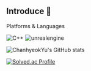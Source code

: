 ## Introduce 👋
Platforms & Languages

![C++](https://img.shields.io/badge/C++-00599C.svg?&style=for-the-badge&logo=C++&logoColor=blue)
![unrealengine](https://img.shields.io/badge/unrealengine-0E1128.svg?&style=for-the-badge&logo=unrealengine&logoColor=black)

![ChanhyeokYu's GitHub stats](https://github-readme-stats.vercel.app/api?username=ChanhyeokYu&show_icons=true&theme=dark)

[![Solved.ac Profile](http://mazassumnida.wtf/api/v2/generate_badge?boj=coke996)](https://solved.ac/coke996/)


<!--
**ChanhyeokYu/ChanhyeokYu** is a ✨ _special_ ✨ repository because its `README.md` (this file) appears on your GitHub profile.

Here are some ideas to get you started:

- 🔭 I’m currently working on ...
- 🌱 I’m currently learning ...
- 👯 I’m looking to collaborate on ...
- 🤔 I’m looking for help with ...
- 💬 Ask me about ...
- 📫 How to reach me: ...
- 😄 Pronouns: ...
- ⚡ Fun fact: ...
-->
